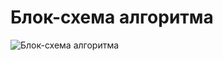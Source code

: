 # Блок-схема алгоритма
![Блок-схема алгоритма](https://user-images.githubusercontent.com/107196664/192562530-52829bc1-0ec7-4a26-8166-7cdde1831be2.jpg)
